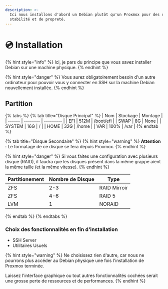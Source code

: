 ```yaml
---
description: >-
  Ici nous installons d'abord un Debian plutôt qu'un Proxmox pour des raisons de
  stabilité et de propreté.
---
```


# 💿 Installation

{% hint style="info" %}
Ici, je pars du principe que vous savez installer Debian sur une machine physique.
{% endhint %}

{% hint style="danger" %}
Vous aurez obligatoirement besoin d'un autre ordinateur pour pouvoir vous y connecter en SSH sur la machine Debian nouvellement installée.
{% endhint %}

## Partition

{% tabs %}
{% tab title="Disque Principal" %}
| Nom    | Stockage | Montage   |
| ------ | -------- | --------- |
| EFI    | 512M     | /boot/efi |
| SWAP   | 8G       | None      |
| SYSTEM | 16G      | /         |
| HOME   | 32G      | /home     |
| VAR    | 100%     | /var      |
{% endtab %}

{% tab title="Disque Secondaire" %}
{% hint style="warning" %}
**Attention** : Le formatage de ce disque se fera depuis Proxmox.
{% endhint %}

{% hint style="danger" %}
Si vous faites une configuration avec plusieurs disque (RAID), il faudra que les disques présent dans la même grappe aient la même taille (et la même vitesse).
{% endhint %}

| Partitionement | Nombre de Disque | Type         |
|----------------|------------------|--------------|
| ZFS            | 2-3              | RAID Mirroir |
| ZFS            | 4-6              | RAID 5       |
| LVM            | 1                | NORAID       |
{% endtab %}
{% endtabs %}

### Choix des fonctionnalités en fin d'installation

* SSH Server
* Utilitaires Usuels

{% hint style="warning" %}
Ne choisissez rien d'autre, car nous ne pourrons plus accéder au Debian physique une fois l'installation de Proxmox terminée.

Laissez l'interface graphique ou tout autres fonctionnalités cochées serait une grosse perte de ressources et de performances.
{% endhint %}
